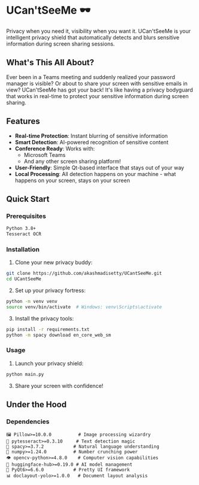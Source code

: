 # UCan'tSeeMe 🕶️

Privacy when you need it, visibility when you want it. UCan'tSeeMe is your intelligent privacy shield that automatically detects and blurs sensitive information during screen sharing sessions.


## What's This All About? 

Ever been in a Teams meeting and suddenly realized your password manager is visible? Or about to share your screen with sensitive emails in view? UCan'tSeeMe has got your back! It's like having a privacy bodyguard that works in real-time to protect your sensitive information during screen sharing.

## Features 

- **Real-time Protection**: Instant blurring of sensitive information
- **Smart Detection**: AI-powered recognition of sensitive content
- **Conference Ready**: Works with:
  - Microsoft Teams
  - And any other screen sharing platform!
- **User-Friendly**: Simple Qt-based interface that stays out of your way
- **Local Processing**: All detection happens on your machine - what happens on your screen, stays on your screen

## Quick Start 

### Prerequisites
```bash
Python 3.8+
Tesseract OCR
```

### Installation 

1. Clone your new privacy buddy:
```bash
git clone https://github.com/akashmadisetty/UCantSeeMe.git
cd UCantSeeMe
```

2. Set up your privacy fortress:
```bash
python -m venv venv
source venv/bin/activate  # Windows: venv\Scripts\activate
```

3. Install the privacy tools:
```bash
pip install -r requirements.txt
python -m spacy download en_core_web_sm
```

### Usage 
1. Launch your privacy shield:
```bash
python main.py
```
3. Share your screen with confidence! 

## Under the Hood 

### Dependencies
```plaintext
🖼️ Pillow>=10.0.0          # Image processing wizardry
📝 pytesseract>=0.3.10     # Text detection magic
🧠 spacy>=3.7.2           # Natural language understanding
🔢 numpy>=1.24.0          # Number crunching power
👁️ opencv-python>=4.8.0    # Computer vision capabilities
🤖 huggingface-hub>=0.19.0 # AI model management
🎨 PyQt6>=6.6.0           # Pretty UI framework
📊 doclayout-yolo>=1.0.0   # Document layout analysis
```
